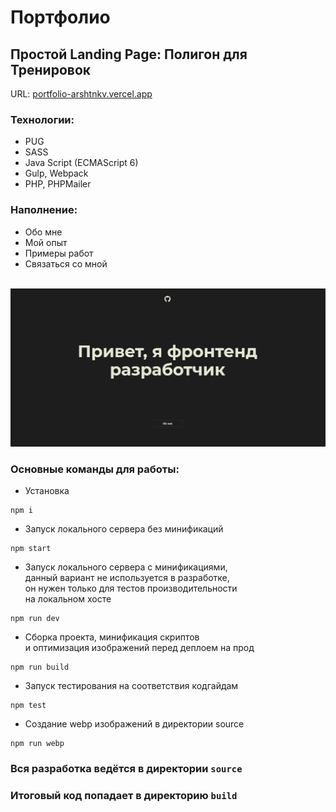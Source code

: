 # Портфолио

## Простой Landing Page: Полигон для Тренировок
URL: <a href="https://portfolio-arshtnkv.vercel.app/" target="_blank">portfolio-arshtnkv.vercel.app</a>

### Технологии:
- PUG
- SASS
- Java Script (ECMAScript 6)
- Gulp, Webpack
- PHP, PHPMailer

### Наполнение:
- Обо мне
- Мой опыт
- Примеры работ
- Связаться со мной

<br clear="both">

<div>
  <img src="source/img/content/portfolio-image.png"/>
</div>

### Основные команды для работы:

- Установка 
```
npm i
```

- Запуск локального сервера без минификаций
```
npm start
```

- Запуск локального сервера c минификациями, <br>
данный вариант не используется в разработке, <br>
он нужен только для тестов производительности <br>
на локальном хосте
```
npm run dev
```

- Сборка проекта, минификация скриптов <br>
и оптимизация изображений перед деплоем на прод
```
npm run build
```

- Запуск тестирования на соответствия кодгайдам
```
npm test
```

- Создание webp изображений в директории source
```
npm run webp
```

### Вся разработка ведётся в директории `source`
### Итоговый код попадает в директорию `build`
